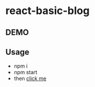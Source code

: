 # react-basic-blog
## DEMO

## Usage
  * npm i
  * npm start
  * then [click me](http://localhost:8080/)
